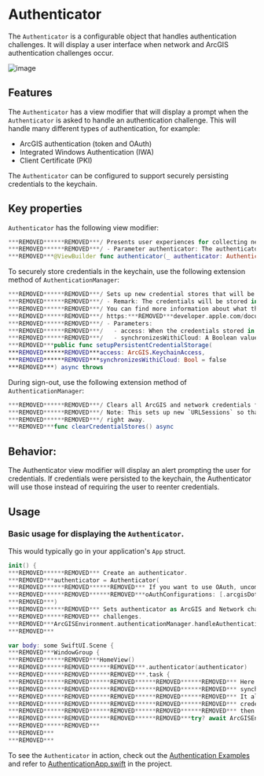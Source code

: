# Authenticator

The `Authenticator` is a configurable object that handles authentication challenges. It will display a user interface when network and ArcGIS authentication challenges occur.

![image](https:***REMOVED***user-images.githubusercontent.com/3998072/203615041-c887d5e3-bb64-469a-a76b-126059329e92.png)

## Features

The `Authenticator` has a view modifier that will display a prompt when the `Authenticator` is asked to handle an authentication challenge. This will handle many different types of authentication, for example:
  - ArcGIS authentication (token and OAuth)
  - Integrated Windows Authentication (IWA)
  - Client Certificate (PKI)

The `Authenticator` can be configured to support securely persisting credentials to the keychain.

## Key properties

`Authenticator` has the following view modifier:

```swift
***REMOVED******REMOVED***/ Presents user experiences for collecting network authentication credentials from the user.
***REMOVED******REMOVED***/ - Parameter authenticator: The authenticator for which credentials will be prompted.
***REMOVED***@ViewBuilder func authenticator(_ authenticator: Authenticator) -> some View
```

To securely store credentials in the keychain, use the following extension method of `AuthenticationManager`:

```swift
***REMOVED******REMOVED***/ Sets up new credential stores that will be persisted to the keychain.
***REMOVED******REMOVED***/ - Remark: The credentials will be stored in the default access group of the keychain.
***REMOVED******REMOVED***/ You can find more information about what the default group would be here:
***REMOVED******REMOVED***/ https:***REMOVED***developer.apple.com/documentation/security/keychain_services/keychain_items/sharing_access_to_keychain_items_among_a_collection_of_apps
***REMOVED******REMOVED***/ - Parameters:
***REMOVED******REMOVED***/   - access: When the credentials stored in the keychain can be accessed.
***REMOVED******REMOVED***/   - synchronizesWithiCloud: A Boolean value indicating whether the credentials are synchronized with iCloud.
***REMOVED***public func setupPersistentCredentialStorage(
***REMOVED******REMOVED***access: ArcGIS.KeychainAccess,
***REMOVED******REMOVED***synchronizesWithiCloud: Bool = false
***REMOVED***) async throws
```

During sign-out, use the following extension method of `AuthenticationManager`:

```swift
***REMOVED******REMOVED***/ Clears all ArcGIS and network credentials from the respective stores.
***REMOVED******REMOVED***/ Note: This sets up new `URLSessions` so that removed network credentials are respected
***REMOVED******REMOVED***/ right away.
***REMOVED***func clearCredentialStores() async
```

## Behavior:

The Authenticator view modifier will display an alert prompting the user for credentials. If credentials were persisted to the keychain, the Authenticator will use those instead of requiring the user to reenter credentials.

## Usage

### Basic usage for displaying the `Authenticator`.

This would typically go in your application's `App` struct.

```swift
init() {
***REMOVED******REMOVED*** Create an authenticator.
***REMOVED***authenticator = Authenticator(
***REMOVED******REMOVED******REMOVED*** If you want to use OAuth, uncomment this code:
***REMOVED******REMOVED******REMOVED***oAuthConfigurations: [.arcgisDotCom]
***REMOVED***)
***REMOVED******REMOVED*** Sets authenticator as ArcGIS and Network challenge handlers to handle authentication
***REMOVED******REMOVED*** challenges.
***REMOVED***ArcGISEnvironment.authenticationManager.handleAuthenticationChallenges(using: authenticator)
***REMOVED***

var body: some SwiftUI.Scene {
***REMOVED***WindowGroup {
***REMOVED******REMOVED***HomeView()
***REMOVED******REMOVED******REMOVED***.authenticator(authenticator)
***REMOVED******REMOVED******REMOVED***.task {
***REMOVED******REMOVED******REMOVED******REMOVED******REMOVED*** Here we setup credential stores to be persistent, which means that it will
***REMOVED******REMOVED******REMOVED******REMOVED******REMOVED*** synchronize with the keychain for storing credentials.
***REMOVED******REMOVED******REMOVED******REMOVED******REMOVED*** It also means that a user can sign in without having to be prompted for
***REMOVED******REMOVED******REMOVED******REMOVED******REMOVED*** credentials. Once credentials are cleared from the stores ("sign-out"),
***REMOVED******REMOVED******REMOVED******REMOVED******REMOVED*** then the user will need to be prompted once again.
***REMOVED******REMOVED******REMOVED******REMOVED***try? await ArcGISEnvironment.authenticationManager.setupPersistentCredentialStorage(access: .whenUnlockedThisDeviceOnly)
***REMOVED******REMOVED***
***REMOVED***
***REMOVED***
```

To see the `Authenticator` in action, check out the [Authentication Examples](../../AuthenticationExample) and refer to [AuthenticationApp.swift](../../AuthenticationExample/AuthenticationExample/AuthenticationApp.swift) in the project.

